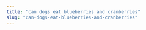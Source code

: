 ```yaml
---
title: "can dogs eat blueberries and cranberries"
slug: "can-dogs-eat-blueberries-and-cranberries"
---
```


